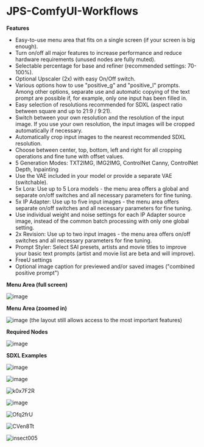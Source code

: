 # JPS-ComfyUI-Workflows

__Features__

* Easy-to-use menu area that fits on a single screen (if your screen is big enough).
* Turn on/off all major features to increase performance and reduce hardware requirements (unused nodes are fully muted).
* Selectable percentage for base and refiner (recommended settings: 70-100%).
* Optional Upscaler (2x) with easy On/Off switch.
* Various options how to use "positive_g" and "positive_l" prompts. Among other options, separate use and automatic copying of the text prompt are possible if, for example, only one input has been filled in.
* Easy selection of resolutions recommended for SDXL (aspect ratio between square and up to 21:9 / 9:21).
* Switch between your own resolution and the resolution of the input image. If you use your own resolution, the input images will be cropped automatically if necessary.
* Automatically crop input images to the nearest recommended SDXL resolution.
* Choose between center, top, bottom, left and right for all cropping operations and fine tune with offset values.
* 5 Generation Modes: TXT2IMG, IMG2IMG, ControlNet Canny, ControlNet Depth, Inpainting
* Use the VAE included in your model or provide a separate VAE (switchable).
* 5x Lora: Use up to 5 Lora models - the menu area offers a global and separate on/off switches and all necessary parameters for fine tuning.
* 5x IP Adapter: Use up to five input images - the menu area offers separate on/off switches and all necessary parameters for fine tuning.
* Use individual weight and noise settings for each IP Adapter source image, instead of the common batch processing with only one global setting.
* 2x Revision: Use up to two input images - the menu area offers on/off switches and all necessary parameters for fine tuning.
* Prompt Styler: Select SAI presets, artists and movie titles to improve your basic text prompts (artist and movie list are beta and will improve).
* FreeU settings
* Optional image caption for previewed and/or saved images ("combined positive prompt")

__Menu Area (full screen)__

![image](https://github.com/JPS-GER/JPS-ComfyUI-Workflows/assets/142158778/d9f3cef9-19fc-49eb-b0b8-573532a14df9)

__Menu Area (zoomed in)__

![image](https://github.com/JPS-GER/JPS-ComfyUI-Workflows/assets/142158778/deb94f63-d09f-4d6a-aa5e-7c39a90990bc)
(the layout still allows access to the most important features)

__Required Nodes__

![image](https://github.com/JPS-GER/JPS-ComfyUI-Workflows/assets/142158778/6d3eedf7-9e07-4b33-89ae-e819204f2122)

__SDXL Examples__

![image](https://github.com/JPS-GER/JPS-ComfyUI-Workflows/assets/142158778/f7f23961-276d-4eda-9234-8739a1940f8e)

![image](https://github.com/JPS-GER/JPS-ComfyUI-Workflows/assets/142158778/b76f6986-0cd1-4e3c-8ceb-22fde4c911d9)

![k0x7F2R](https://github.com/JPS-GER/JPS-ComfyUI-Workflows/assets/142158778/dd03edf2-fd1b-4d67-857b-ccf4f42224d9)

![image](https://github.com/JPS-GER/JPS-ComfyUI-Workflows/assets/142158778/73794d6f-29bf-4a09-a1dd-a8dda117e936)

![Ofq2frU](https://github.com/JPS-GER/JPS-ComfyUI-Workflows/assets/142158778/3bd5995c-ec26-4b24-8477-f801b80b8542)

![CVen8Tt](https://github.com/JPS-GER/JPS-ComfyUI-Workflows/assets/142158778/1bfe3ea2-c85d-4c11-a709-9965b8e22882)

![insect005](https://github.com/JPS-GER/JPS-ComfyUI-Workflows/assets/142158778/8c7396f7-93cc-46a5-9c19-e9e010fb000a)






